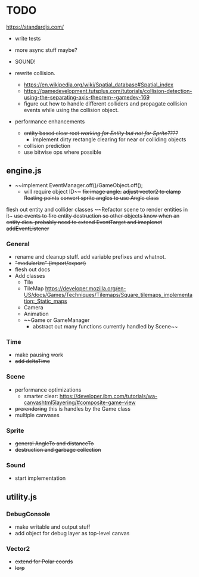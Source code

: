 # TODO


https://standardjs.com/

- write tests

- more async stuff maybe?

- SOUND!

- rewrite collision.
    - https://en.wikipedia.org/wiki/Spatial_database#Spatial_index
    - https://gamedevelopment.tutsplus.com/tutorials/collision-detection-using-the-separating-axis-theorem--gamedev-169
    - figure out how to handle different colliders and propagate collision events while using the collision object.

- performance enhancements
    - ~~entity based clear rect *working for Entity but not for Sprite????*~~
        - implement dirty rectangle clearing for near or colliding objects
    - collision prediction
    - use bitwise ops where possible

## engine.js

- ~~implement EventManager.off()/GameObject.off();
    - will require object ID~~
~~fix image angle.~~
~~adjust vector2 to clamp floating points~~
~~convert sprite angles to use Angle class~~

flesh out entity and collider classes
~~Refactor scene to render entities in it~
~~use events to fire entity destruction so other objects know when an entity dies.
probably need to extend EventTarget and imeplenet addEventListener~~

### General
- rename and cleanup stuff. add variable prefixes and whatnot.
- ~~"modularize" (import/export)~~
- flesh out docs
- Add classes
    - Tile
    - TileMap https://developer.mozilla.org/en-US/docs/Games/Techniques/Tilemaps/Square_tilemaps_implementation:_Static_maps
    - Camera
    - Animation
    - ~~Game or GameManager
        - abstract out many functions currently handled by Scene~~

### Time
- make pausing work
- ~~add deltaTime~~

### Scene
- performance optimizations
    - smarter clear: https://developer.ibm.com/tutorials/wa-canvashtml5layering/#composite-game-view
- ~~prerendering~~ this is handles by the Game class
 - multiple canvases

### Sprite
- ~~general AngleTo and distanceTo~~
- ~~destruction and garbage collection~~

### Sound
- start implementation

## utility.js

### DebugConsole
- make writable and output stuff
- add object for debug layer as top-level canvas

### Vector2
- ~~extend for Polar coords~~
- ~~lerp~~
